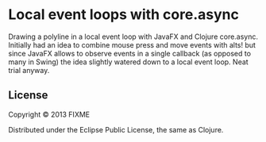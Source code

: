 # Local event loops with core.async

Drawing a polyline in a local event loop with JavaFX and Clojure
core.async. Initially had an idea to combine mouse press and move
events with alts! but since JavaFX allows to observe events in a
single callback (as opposed to many in Swing) the idea slightly
watered down to a local event loop. Neat trial anyway.

## License

Copyright © 2013 FIXME

Distributed under the Eclipse Public License, the same as Clojure.
